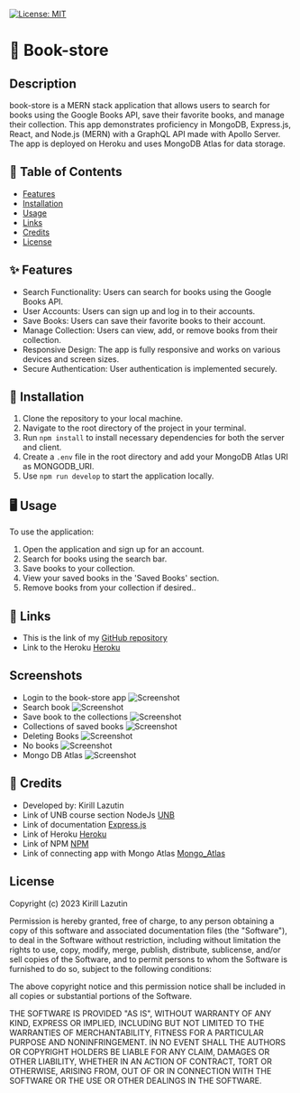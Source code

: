 [![License: MIT](https://img.shields.io/badge/License-MIT-yellow.svg)](https://opensource.org/licenses/MIT)

# 📘 Book-store

## Description

book-store is a MERN stack application that allows users to search for books using the Google Books API, save their favorite books, and manage their collection. This app demonstrates proficiency in MongoDB, Express.js, React, and Node.js (MERN) with a GraphQL API made with Apollo Server. The app is deployed on Heroku and uses MongoDB Atlas for data storage.

## 📑 Table of Contents

- [Features](#features)
- [Installation](#installation)
- [Usage](#usage)
- [Links](#links)
- [Credits](#credits)
- [License](#license)

## ✨ Features

- Search Functionality: Users can search for books using the Google Books API.
- User Accounts: Users can sign up and log in to their accounts.
- Save Books: Users can save their favorite books to their account.
- Manage Collection: Users can view, add, or remove books from their collection.
- Responsive Design: The app is fully responsive and works on various devices and screen sizes.
- Secure Authentication: User authentication is implemented securely.

## 🔧 Installation

1. Clone the repository to your local machine.
2. Navigate to the root directory of the project in your terminal.
3. Run `npm install` to install necessary dependencies for both the server and client.
4. Create a `.env` file in the root directory and add your MongoDB Atlas URI as MONGODB_URI.
5. Use `npm run develop` to start the application locally.

## 🖥 Usage

To use the application:

1. Open the application and sign up for an account.
2. Search for books using the search bar.
3. Save books to your collection.
4. View your saved books in the 'Saved Books' section.
5. Remove books from your collection if desired..

## 🔗 Links

- This is the link of my [GitHub repository](https://github.com/Kirill777-web/book-store)
- Link to the Heroku [Heroku](https://book-store-kl-7c5a3d10884f.herokuapp.com/)

## Screenshots

- Login to the book-store app ![Screenshot](./client/public/assets/loginUser.png)
- Search book ![Screenshot](./client/public/assets/SearchBook.png)
- Save book to the collections ![Screenshot](./client/public/assets/Savedbook.png)
- Collections of saved books ![Screenshot](./client/public/assets/SavedBookCollecton.png)
- Deleting Books ![Screenshot](./client/public/assets/Deleting_books.png)
- No books ![Screenshot](./client/public/assets/No%20books.png)
- Mongo DB Atlas ![Screenshot](./client/public/assets/DataBaseMongoAtlas.png)

## 🙏 Credits

- Developed by: Kirill Lazutin
- Link of UNB course section NodeJs [UNB](https://courses.bootcampspot.com/)
- Link of documentation [Express.js](https://expressjs.com/)
- Link of Heroku [Heroku](https://heroku.com/)
- Link of NPM [NPM](https://www.npmjs.com/)
- Link of connecting app with Mongo Atlas [Mongo_Atlas](https://coding-boot-camp.github.io/full-stack/mongodb/deploy-with-heroku-and-mongodb-atlas)

## License

Copyright (c) 2023 Kirill Lazutin

Permission is hereby granted, free of charge, to any person obtaining a copy of this software and associated documentation files (the "Software"), to deal in the Software without restriction, including without limitation the rights to use, copy, modify, merge, publish, distribute, sublicense, and/or sell copies of the Software, and to permit persons to whom the Software is furnished to do so, subject to the following conditions:

The above copyright notice and this permission notice shall be included in all copies or substantial portions of the Software.

THE SOFTWARE IS PROVIDED "AS IS", WITHOUT WARRANTY OF ANY KIND, EXPRESS OR IMPLIED, INCLUDING BUT NOT LIMITED TO THE WARRANTIES OF MERCHANTABILITY, FITNESS FOR A PARTICULAR PURPOSE AND NONINFRINGEMENT. IN NO EVENT SHALL THE AUTHORS OR COPYRIGHT HOLDERS BE LIABLE FOR ANY CLAIM, DAMAGES OR OTHER LIABILITY, WHETHER IN AN ACTION OF CONTRACT, TORT OR OTHERWISE, ARISING FROM, OUT OF OR IN CONNECTION WITH THE SOFTWARE OR THE USE OR OTHER DEALINGS IN THE SOFTWARE.
